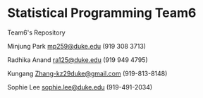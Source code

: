 Statistical Programming Team6
=====



Team6's Repository

Minjung Park mp259@duke.edu (919 308 3713)

Radhika Anand ra125@duke.edu (919 949 4795)

Kungang Zhang-kz29duke@gmail.com (919-813-8148)

Sophie Lee sophie.lee@duke.edu   (919-491-2034)
